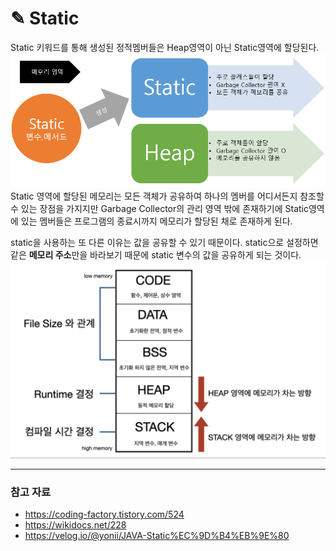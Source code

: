 # ✎ Static
Static 키워드를 통해 생성된 정적멤버들은 Heap영역이 아닌 Static영역에 할당된다.
![static.png](image%2Fstatic%2Fstatic.png)
Static 영역에 할당된 메모리는 모든 객체가 공유하여 하나의 멤버를 어디서든지 참조할 수 있는 장점을 가지지만 Garbage Collector의 관리 영역 밖에 존재하기에 Static영역에 있는 멤버들은 프로그램의 종료시까지 메모리가 할당된 채로 존재하게 된다.

static을 사용하는 또 다른 이유는 값을 공유할 수 있기 때문이다.
static으로 설정하면 같은 **메모리 주소**만을 바라보기 때문에 static 변수의 값을 공유하게 되는 것이다.
![static memory.png](image%2Fstatic%2Fstatic%20memory.png)

---
### 참고 자료
- https://coding-factory.tistory.com/524
- https://wikidocs.net/228
- https://velog.io/@yonii/JAVA-Static%EC%9D%B4%EB%9E%80